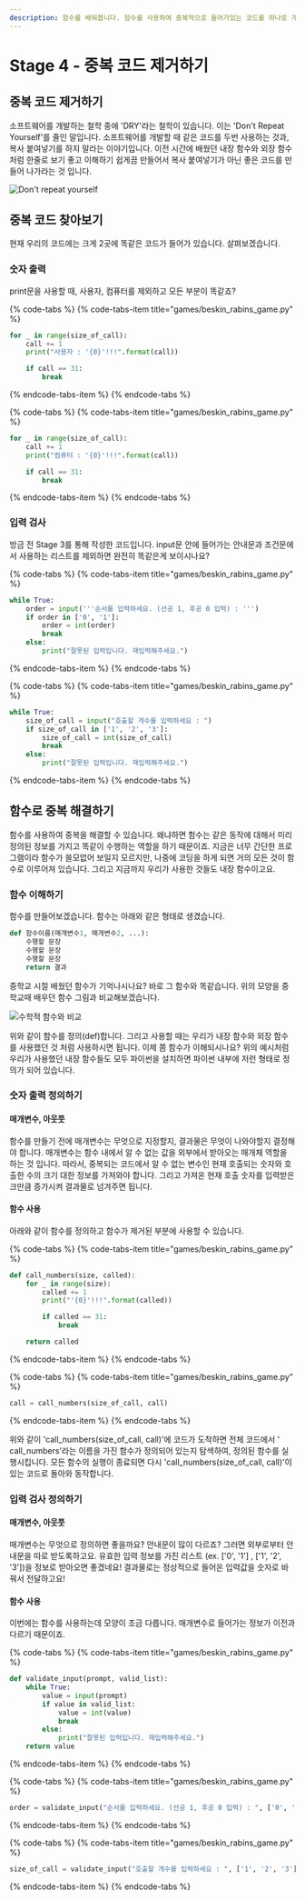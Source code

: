 ```yaml
---
description: 함수를 배워봅니다. 함수를 사용하여 중복적으로 들어가있는 코드를 하나로 개선하여 보기 좋게 코드를 개선할 수 있습니다.
---
```


# Stage 4 - 중복 코드 제거하기

## 중복 코드 제거하기

소프트웨어를 개발하는 철학 중에 'DRY'라는 철학이 있습니다. 이는 'Don't Repeat Yourself'를 줄인 말입니다. 소프트웨어를 개발할 때 같은 코드를 두번 사용하는 것과, 복사 붙여넣기를 하지 말라는 이야기입니다. 이전 시간에 배웠던 내장 함수와 외장 함수처럼 한줄로 보기 좋고 이해하기 쉽게끔 만들어서 복사 붙여넣기가 아닌 좋은 코드를 만들어 나가라는 것 입니다.

![Don&apos;t repeat yourself](../.gitbook/assets/image%20%28109%29.png)

## 중복 코드 찾아보기

현재 우리의 코드에는 크게 2곳에 똑같은 코드가 들어가 있습니다. 살펴보겠습니다.

### 숫자 출력

print문을 사용할 때, 사용자, 컴퓨터를 제외하고 모든 부분이 똑같죠?

{% code-tabs %}
{% code-tabs-item title="games/beskin\_rabins\_game.py" %}
```python
for _ in range(size_of_call):
    call += 1
    print("사용자 : '{0}'!!!".format(call))

    if call == 31:
        break
```
{% endcode-tabs-item %}
{% endcode-tabs %}

{% code-tabs %}
{% code-tabs-item title="games/beskin\_rabins\_game.py" %}
```python
for _ in range(size_of_call):
    call += 1
    print("컴퓨터 : '{0}'!!!".format(call))

    if call == 31:
        break
```
{% endcode-tabs-item %}
{% endcode-tabs %}

### 입력 검사 

방금 전 Stage 3를 통해 작성한 코드입니다. input문 안에 들어가는 안내문과 조건문에서 사용하는 리스트를 제외하면 완전히 똑같은게 보이시나요?

{% code-tabs %}
{% code-tabs-item title="games/beskin\_rabins\_game.py" %}
```python
while True:
    order = input('''순서를 입력하세요. (선공 1, 후공 0 입력) : ''')
    if order in ['0', '1']:
        order = int(order)
        break
    else:
        print("잘못된 입력입니다. 재입력해주세요.")
```
{% endcode-tabs-item %}
{% endcode-tabs %}

{% code-tabs %}
{% code-tabs-item title="games/beskin\_rabins\_game.py" %}
```python
while True:
    size_of_call = input("호출할 개수를 입력하세요 : ")
    if size_of_call in ['1', '2', '3']:
        size_of_call = int(size_of_call)
        break
    else:
        print("잘못된 입력입니다. 재입력해주세요.")
```
{% endcode-tabs-item %}
{% endcode-tabs %}

## 함수로 중복 해결하기

함수를 사용하여 중복을 해결할 수 있습니다. 왜냐하면 함수는 같은 동작에 대해서 미리 정의된 정보를 가지고 똑같이 수행하는 역할을 하기 때문이죠. 지금은 너무 간단한 프로그램이라 함수가 쓸모없어 보일지 모르지만, 나중에 코딩을 하게 되면 거의 모든 것이 함수로 이루어져 있습니다. 그리고 지금까지 우리가 사용한 것들도 내장 함수이고요.

### 함수 이해하기 

함수를 만들어보겠습니다. 함수는 아래와 같은 형태로 생겼습니다.

```python
def 함수이름(매개변수1, 매개변수2, ...):
    수행할 문장
    수행할 문장
    수행할 문장
    return 결과 
```

중학교 시절 배웠던 함수가 기억나시나요? 바로 그 함수와 똑같습니다. 위의 모양을 중학교때 배우던 함수 그림과 비교해보겠습니다.

![&#xC218;&#xD559;&#xC801; &#xD568;&#xC218;&#xC640; &#xBE44;&#xAD50;](../.gitbook/assets/image%20%287%29.png)

위와 같이 함수를 정의\(def\)합니다. 그리고 사용할 때는 우리가 내장 함수와 외장 함수를 사용했던 것 처럼 사용하시면 됩니다. 이제 쫌 함수가 이해되시나요? 위의 예시처럼 우리가 사용했던 내장 함수들도 모두 파이썬을 설치하면 파이썬 내부에 저런 형태로 정의가 되어 있습니다.

### 숫자 출력 정의하기 

#### 매개변수, 아웃풋 

함수를 만들기 전에 매개변수는 무엇으로 지정할지, 결과물은 무엇이 나와야할지 결정해야 합니다. 매개변수는 함수 내에서 알 수 없는 값을 외부에서 받아오는 매개체 역할을 하는 것 입니다. 따라서, 중복되는 코드에서 알 수 없는 변수인 현재 호출되는 숫자와 호출한 수의 크기 대한 정보를 가져와야 합니다. 그리고 가져온 현재 호출 숫자를 입력받은 크만큼 증가시켜 결과물로 넘겨주면 됩니다.

#### 함수 사용 

아래와 같이 함수를 정의하고 함수가 제거된 부분에 사용할 수 있습니다.

{% code-tabs %}
{% code-tabs-item title="games/beskin\_rabins\_game.py" %}
```python
def call_numbers(size, called):
    for _ in range(size):
        called += 1
        print("'{0}'!!!".format(called))

        if called == 31:
            break

    return called
```
{% endcode-tabs-item %}
{% endcode-tabs %}

{% code-tabs %}
{% code-tabs-item title="games/beskin\_rabins\_game.py" %}
```python
call = call_numbers(size_of_call, call)
```
{% endcode-tabs-item %}
{% endcode-tabs %}

위와 같이 'call\_numbers\(size\_of\_call, call\)'에 코드가 도착하면 전체 코드에서 ' call\_numbers'라는 이름을 가진 함수가 정의되어 있는지 탐색하여, 정의된 함수를 실행시킵니다. 모든 함수의 실행이 종료되면 다시  'call\_numbers\(size\_of\_call, call\)'이 있는 코드로 돌아와 동작합니다.

### 입력 검사 정의하기 

#### 매개변수, 아웃풋

매개변수는 무엇으로 정의하면 좋을까요? 안내문이 많이 다르죠? 그러면 외부로부터 안내문을 따로 받도록하고요. 유효한 입력 정보를 가진 리스트 \(ex. \['0', '1'\] , \['1', '2', '3'\]\)을 정보로 받아오면 좋겠네요! 결과물로는 정상적으로 들어온 입력값을 숫자로 바꿔서 전달하고요!

#### 함수 사용 

이번에는 함수를 사용하는데 모양이 조금 다릅니다. 매개변수로 들어가는 정보가 이전과 다르기 때문이죠.

{% code-tabs %}
{% code-tabs-item title="games/beskin\_rabins\_game.py" %}
```python
def validate_input(prompt, valid_list):
    while True:
        value = input(prompt)
        if value in valid_list:
            value = int(value)
            break
        else:
            print("잘못된 입력입니다. 재입력해주세요.")
    return value
```
{% endcode-tabs-item %}
{% endcode-tabs %}

{% code-tabs %}
{% code-tabs-item title="games/beskin\_rabins\_game.py" %}
```python
order = validate_input("순서를 입력하세요. (선공 1, 후공 0 입력) : ", ['0', '1']) 
```
{% endcode-tabs-item %}
{% endcode-tabs %}

{% code-tabs %}
{% code-tabs-item title="games/beskin\_rabins\_game.py" %}
```python
size_of_call = validate_input("호출할 개수를 입력하세요 : ", ['1', '2', '3'])
```
{% endcode-tabs-item %}
{% endcode-tabs %}

